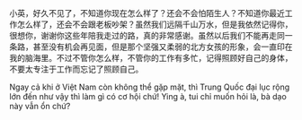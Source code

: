 小英，好久不见了，不知道你现在怎么样了？还会不会怕陌生人？不知道你最近工作怎么样了，还会不会跟老板吵架？虽然我们远隔千山万水，但是我依然记得你，很想你，谢谢你这些年陪我走过的路，真的非常感谢。虽然以后我们不能再走同一条路，甚至没有机会再见面，但是那个坚强又柔弱的北方女孩的形象，会一直印在我的脑海里。不过不管你怎么样，不管你的工作有多忙，记得照顾好自己的身体，不要太专注于工作而忘记了照顾自己。

Ngay cả khi ở Việt Nam còn không thể gặp mặt, thì Trung Quốc đại lục rộng lớn đến như vậy thì làm gì có cơ hội chứ! Ying à, tui chỉ muốn hỏi là, bà dạo này vẫn ổn chứ?
